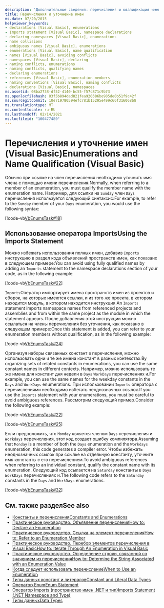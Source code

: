 ```yaml
---
description: 'Дополнительные сведения: перечисления и квалификация имени (Visual Basic)'
title: Перечисления и уточнение имен
ms.date: 07/20/2015
helpviewer_keywords:
- declarations [Visual Basic], enumerations
- Imports statement [Visual Basic], namespace declarations
- declaring namespaces [Visual Basic], enumerations
- name collisions
- ambiguous names [Visual Basic], enumerations
- enumerations [Visual Basic], name qualification
- names [Visual Basic], avoiding conflicts
- namespaces [Visual Basic], declaring
- naming conflicts, enumerations
- naming conflicts, qualifying names
- declaring enumerations
- references [Visual Basic], enumeration members
- naming conventions [Visual Basic], naming conflicts
- declarations [Visual Basic], namespaces
ms.assetid: 08ba2738-df52-4140-bc55-f57c871c9b73
ms.openlocfilehash: 83f5b894dad821fea920386be905de0b51f9c42f
ms.sourcegitcommit: 10e719780594efc781b15295e499c66f316068b8
ms.translationtype: MT
ms.contentlocale: ru-RU
ms.lasthandoff: 02/14/2021
ms.locfileid: "100477480"
---
```

# <a name="enumerations-and-name-qualification-visual-basic"></a><span data-ttu-id="c6911-103">Перечисления и уточнение имен (Visual Basic)</span><span class="sxs-lookup"><span data-stu-id="c6911-103">Enumerations and Name Qualification (Visual Basic)</span></span>

<span data-ttu-id="c6911-104">Обычно при ссылке на член перечисления необходимо уточнить имя члена с помощью имени перечисления.</span><span class="sxs-lookup"><span data-stu-id="c6911-104">Normally, when referring to a member of an enumeration, you must qualify the member name with the enumeration name.</span></span> <span data-ttu-id="c6911-105">Например, для ссылки на `Sunday` член `Days` перечисления используется следующий синтаксис:</span><span class="sxs-lookup"><span data-stu-id="c6911-105">For example, to refer to the `Sunday` member of your `Days` enumeration, you would use the following syntax:</span></span>  
  
 [!code-vb[VbEnumsTask#18](~/samples/snippets/visualbasic/VS_Snippets_VBCSharp/VbEnumsTask/VB/Class2.vb#18)]  
  
## <a name="using-the-imports-statement"></a><span data-ttu-id="c6911-106">Использование оператора Imports</span><span class="sxs-lookup"><span data-stu-id="c6911-106">Using the Imports Statement</span></span>  

 <span data-ttu-id="c6911-107">Можно избежать использования полных имен, добавив `Imports` инструкцию в раздел кода объявлений пространств имен, как показано в следующем примере:</span><span class="sxs-lookup"><span data-stu-id="c6911-107">You can avoid using fully qualified names by adding an `Imports` statement to the namespace declarations section of your code, as in the following example:</span></span>  
  
 [!code-vb[VbEnumsTask#22](~/samples/snippets/visualbasic/VS_Snippets_VBCSharp/VbEnumsTask/VB/Class1.vb#22)]  
  
 <span data-ttu-id="c6911-108">`Imports`Оператор импортирует имена пространств имен из проектов и сборок, на которые имеются ссылки, и из того же проекта, в котором находится модуль, в котором находится инструкция.</span><span class="sxs-lookup"><span data-stu-id="c6911-108">An `Imports` statement imports namespace names from referenced projects and assemblies and from within the same project as the module in which the statement appears.</span></span> <span data-ttu-id="c6911-109">После добавления этой инструкции можно ссылаться на члены перечисления без уточнения, как показано в следующем примере:</span><span class="sxs-lookup"><span data-stu-id="c6911-109">Once this statement is added, you can refer to your enumeration members without qualification, as in the following example:</span></span>  
  
 [!code-vb[VbEnumsTask#24](~/samples/snippets/visualbasic/VS_Snippets_VBCSharp/VbEnumsTask/VB/Class1.vb#24)]  
  
 <span data-ttu-id="c6911-110">Организуя наборы связанных констант в перечисления, можно использовать одни и те же имена констант в разных контекстах.</span><span class="sxs-lookup"><span data-stu-id="c6911-110">By organizing sets of related constants in enumerations, you can use the same constant names in different contexts.</span></span> <span data-ttu-id="c6911-111">Например, можно использовать те же имена для констант дня недели в `Days` `WorkDays` перечислениях и.</span><span class="sxs-lookup"><span data-stu-id="c6911-111">For example, you can use the same names for the weekday constants in the `Days` and `WorkDays` enumerations.</span></span> <span data-ttu-id="c6911-112">При использовании `Imports` оператора с перечислениями необходимо избегать неоднозначных ссылок.</span><span class="sxs-lookup"><span data-stu-id="c6911-112">If you use the `Imports` statement with your enumerations, you must be careful to avoid ambiguous references.</span></span> <span data-ttu-id="c6911-113">Рассмотрим следующий пример.</span><span class="sxs-lookup"><span data-stu-id="c6911-113">Consider the following example:</span></span>  
  
 [!code-vb[VbEnumsTask#22](~/samples/snippets/visualbasic/VS_Snippets_VBCSharp/VbEnumsTask/VB/Class1.vb#22)]  
  
 [!code-vb[VbEnumsTask#25](~/samples/snippets/visualbasic/VS_Snippets_VBCSharp/VbEnumsTask/VB/Class1.vb#25)]  
  
 <span data-ttu-id="c6911-114">Если предположить, что `Monday` является членом `Days` перечисления и `Workdays` перечисления, этот код создает ошибку компилятора.</span><span class="sxs-lookup"><span data-stu-id="c6911-114">Assuming that `Monday` is a member of both the `Days` enumeration and the `Workdays` enumeration, this code generates a compiler error.</span></span> <span data-ttu-id="c6911-115">Чтобы избежать неоднозначных ссылок при ссылке на отдельную константу, уточните имя константы с его перечислением.</span><span class="sxs-lookup"><span data-stu-id="c6911-115">To avoid ambiguous references when referring to an individual constant, qualify the constant name with its enumeration.</span></span> <span data-ttu-id="c6911-116">Следующий код ссылается на `Saturday` константы в `Days` `WorkDays` перечислениях и.</span><span class="sxs-lookup"><span data-stu-id="c6911-116">The following code refers to the `Saturday` constants in the `Days` and `WorkDays` enumerations.</span></span>  
  
 [!code-vb[VbEnumsTask#32](~/samples/snippets/visualbasic/VS_Snippets_VBCSharp/VbEnumsTask/VB/Class2.vb#32)]  
  
## <a name="see-also"></a><span data-ttu-id="c6911-117">См. также раздел</span><span class="sxs-lookup"><span data-stu-id="c6911-117">See also</span></span>

- [<span data-ttu-id="c6911-118">Константы и перечисления</span><span class="sxs-lookup"><span data-stu-id="c6911-118">Constants and Enumerations</span></span>](../../../language-reference/constants-and-enumerations.md)
- [<span data-ttu-id="c6911-119">Практическое руководство. Объявление перечисления</span><span class="sxs-lookup"><span data-stu-id="c6911-119">How to: Declare an Enumeration</span></span>](how-to-declare-enumerations.md)
- [<span data-ttu-id="c6911-120">Практическое руководство. Ссылка на элемент перечисления</span><span class="sxs-lookup"><span data-stu-id="c6911-120">How to: Refer to an Enumeration Member</span></span>](how-to-refer-to-an-enumeration-member.md)
- [<span data-ttu-id="c6911-121">Практическое руководство. Перебор элементов перечисления в Visual Basic</span><span class="sxs-lookup"><span data-stu-id="c6911-121">How to: Iterate Through An Enumeration in Visual Basic</span></span>](how-to-iterate-through-an-enumeration.md)
- [<span data-ttu-id="c6911-122">Практическое руководство. Определение строки, связанной со значением из перечисления</span><span class="sxs-lookup"><span data-stu-id="c6911-122">How to: Determine the String Associated with an Enumeration Value</span></span>](how-to-determine-the-string-associated-with-an-enumeration-value.md)
- [<span data-ttu-id="c6911-123">Когда следует использовать перечисление</span><span class="sxs-lookup"><span data-stu-id="c6911-123">When to Use an Enumeration</span></span>](when-to-use-an-enumeration.md)
- [<span data-ttu-id="c6911-124">Типы данных констант и литералов</span><span class="sxs-lookup"><span data-stu-id="c6911-124">Constant and Literal Data Types</span></span>](constant-and-literal-data-types.md)
- [<span data-ttu-id="c6911-125">Оператор Enum</span><span class="sxs-lookup"><span data-stu-id="c6911-125">Enum Statement</span></span>](../../../language-reference/statements/enum-statement.md)
- [<span data-ttu-id="c6911-126">Оператор Imports (пространство имен .NET и тип)</span><span class="sxs-lookup"><span data-stu-id="c6911-126">Imports Statement (.NET Namespace and Type)</span></span>](../../../language-reference/statements/imports-statement-net-namespace-and-type.md)
- [<span data-ttu-id="c6911-127">Типы данных</span><span class="sxs-lookup"><span data-stu-id="c6911-127">Data Types</span></span>](../../../language-reference/data-types/index.md)
